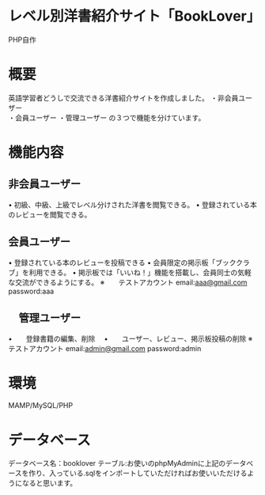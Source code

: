 # レベル別洋書紹介サイト「BookLover」
PHP自作

# 概要
英語学習者どうしで交流できる洋書紹介サイトを作成しました。
・非会員ユーザー<br>
・会員ユーザー
・管理ユーザー
の３つで機能を分けています。

# 機能内容
## 非会員ユーザー
•	初級、中級、上級でレベル分けされた洋書を閲覧できる。
•	登録されている本のレビューを閲覧できる。

## 会員ユーザー
•	登録されている本のレビューを投稿できる
•	会員限定の掲示板「ブッククラブ」を利用できる。
•	掲示板では「いいね！」機能を搭載し、会員同士の気軽な交流ができるようにする。
※　　テストアカウント
  email:aaa@gmail.com
  password:aaa

## 　管理ユーザー
•　　登録書籍の編集、削除　
•　　ユーザー、レビュー、掲示板投稿の削除
※　　テストアカウント
  email:admin@gmail.com
  password:admin

# 環境
MAMP/MySQL/PHP

# データベース
データベース名：booklover
テーブル:お使いのphpMyAdminに上記のデータベースを作り、入っている.sqlをインポートしていただければお使いいただけるようになると思います。


